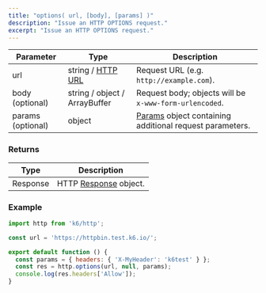 ```yaml
---
title: "options( url, [body], [params] )"
description: "Issue an HTTP OPTIONS request."
excerpt: "Issue an HTTP OPTIONS request."
---
```


| Parameter         | Type                          | Description                                                                                           |
| ----------------- | ----------------------------- | ----------------------------------------------------------------------------------------------------- |
| url               | string / [HTTP URL](/javascript-api/k6-http/urlurl#returns)                    | Request URL (e.g. `http://example.com`).                                                              |
| body (optional)   | string / object / ArrayBuffer | Request body; objects will be `x-www-form-urlencoded`.                                                |
| params (optional) | object                        | [Params](/javascript-api/k6-http/params) object containing additional request parameters.             |


### Returns

| Type     | Description                                                           |
| -------- | --------------------------------------------------------------------- |
| Response | HTTP [Response](/javascript-api/k6-http/response) object. |


### Example

<CodeGroup labels={[], lineNumbers=[true]}>

```javascript
import http from 'k6/http';

const url = 'https://httpbin.test.k6.io/';

export default function () {
  const params = { headers: { 'X-MyHeader': 'k6test' } };
  const res = http.options(url, null, params);
  console.log(res.headers['Allow']);
}
```

</CodeGroup>
